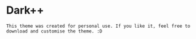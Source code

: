 # Dark++
    This theme was created for personal use. If you like it, feel free to download and customise the theme. :D
